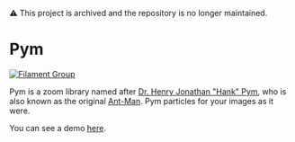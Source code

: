 :warning: This project is archived and the repository is no longer maintained.

# Pym

[![Filament Group](http://filamentgroup.com/images/fg-logo-positive-sm-crop.png) ](http://www.filamentgroup.com/)

Pym is a zoom library named after [Dr. Henry Jonathan "Hank" Pym](http://en.wikipedia.org/wiki/Henry_Pym), who is also known as the original [Ant-Man](http://en.wikipedia.org/wiki/Ant-Man#Hank_Pym). Pym particles for your images as it were.

You can see a demo [here](https://filamentgroup.github.io/pym/demo).


